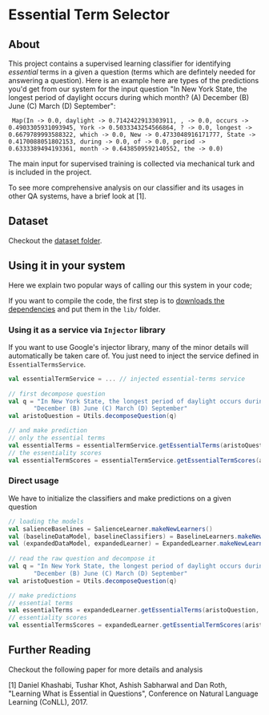 # Essential Term Selector 

## About 

This project contains a supervised learning classifier for identifying *essential* terms 
in a given a question (terms which are defintely needed for answering a question). 
Here is an example here are types of the predictions you'd get from our system for the input question 
"In New York State, the longest period of daylight occurs during which month? (A) December (B) June (C) March (D) September": 

```
 Map(In -> 0.0, daylight -> 0.7142422913303911, , -> 0.0, occurs -> 0.4903305931093945, York -> 0.5033343254566864, ? -> 0.0, longest -> 0.6679789993588322, which -> 0.0, New -> 0.4733048916171777, State -> 0.4170088051802153, during -> 0.0, of -> 0.0, period -> 0.6333389494193361, month -> 0.6438509592140552, the -> 0.0)
```

The main input for supervised training is collected via mechanical turk 
and is included in the project.  
 
To see more comprehensive analysis on our classifier and its usages 
in other QA systems, have a brief look at [1]. 

## Dataset 
Checkout the [dataset folder](data). 

## Using it in your system 
Here we explain two popular ways of calling our this system in your code; 

If you want to compile the code, the first step is to [downloads the dependencies](https://drive.google.com/open?id=0B1SliOO1bMINanlYc082NnEteGs) and put them in the `lib/` folder.

### Using it as a service via `Injector` library
If you want to use Google's injector library, many of the minor details will automatically be taken care of. 
You just need to inject the service defined in `EssentialTermsService`. 

```scala 
val essentialTermService = ... // injected essential-terms service
 
// first decompose question 
val q = "In New York State, the longest period of daylight occurs during which month? (A) " +
       "December (B) June (C) March (D) September"
val aristoQuestion = Utils.decomposeQuestion(q)

// and make prediction
// only the essential terms
val essentialTerms = essentialTermService.getEssentialTerms(aristoQuestion)
// the essentiality scores 
val essentialTermScores = essentialTermService.getEssentialTermScores(aristoQuestion)
```
  
### Direct usage 
    
We have to initialize the classifiers and make predictions on a given question
   
```scala 
// loading the models
val salienceBaselines = SalienceLearner.makeNewLearners()
val (baselineDataModel, baselineClassifiers) = BaselineLearners.makeNewLearners(LoadFromDatastore, "dev")
val (expandedDataModel, expandedLearner) = ExpandedLearner.makeNewLearner(LoadFromDatastore, "SVM", baselineClassifiers, baselineDataModel, salienceBaselines)
 
// read the raw question and decompose it 
val q = "In New York State, the longest period of daylight occurs during which month? (A) " +
       "December (B) June (C) March (D) September"
val aristoQuestion = Utils.decomposeQuestion(q)

// make predictions
// essential terms 
val essentialTerms = expandedLearner.getEssentialTerms(aristoQuestion, threshold = Constants.EXPANDED_LEARNER_THRESHOLD)
// essentiality scores 
val essentialTermsScores = expandedLearner.getEssentialTermScores(aristoQuestion, threshold = Constants.EXPANDED_LEARNER_THRESHOLD)
```
  
## Further Reading 
Checkout the following paper for more details and analysis 

[1] Daniel Khashabi, Tushar Khot, Ashish Sabharwal and Dan Roth, "Learning What is Essential in Questions", Conference on Natural Language Learning (CoNLL), 2017.
